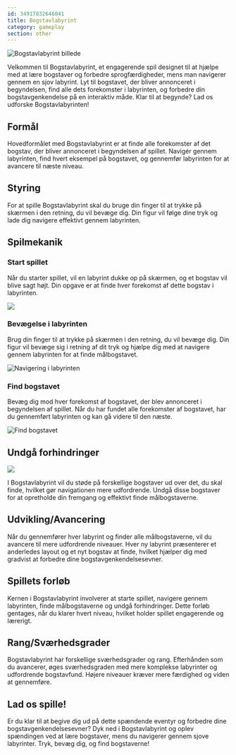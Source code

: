 ```yaml
---
id: 34917832646041
title: Bogstavlabyrint
category: gameplay
section: other
---
```

![Bogstavlabyrint billede](https://help.studycat.com/hc/article_attachments/34917832623897)

Velkommen til Bogstavlabyrint, et engagerende spil designet til at hjælpe med at lære bogstaver og forbedre sprogfærdigheder, mens man navigerer gennem en sjov labyrint. Lyt til bogstavet, der bliver annonceret i begyndelsen, find alle dets forekomster i labyrinten, og forbedre din bogstavgenkendelse på en interaktiv måde. Klar til at begynde? Lad os udforske Bogstavlabyrinten!

## Formål

Hovedformålet med Bogstavlabyrint er at finde alle forekomster af det bogstav, der bliver annonceret i begyndelsen af spillet. Navigér gennem labyrinten, find hvert eksempel på bogstavet, og gennemfør labyrinten for at avancere til næste niveau.

## Styring

For at spille Bogstavlabyrint skal du bruge din finger til at trykke på skærmen i den retning, du vil bevæge dig. Din figur vil følge dine tryk og lade dig navigere effektivt gennem labyrinten.

## Spilmekanik

### Start spillet

Når du starter spillet, vil en labyrint dukke op på skærmen, og et bogstav vil blive sagt højt. Din opgave er at finde hver forekomst af dette bogstav i labyrinten.

![](https://help.studycat.com/hc/article_attachments/35079949007769)

### Bevægelse i labyrinten

Brug din finger til at trykke på skærmen i den retning, du vil bevæge dig. Din figur vil bevæge sig i retning af dit tryk og hjælpe dig med at navigere gennem labyrinten for at finde målbogstavet.

![Navigering i labyrinten](https://help.studycat.com/hc/article_attachments/34917832629785)

### Find bogstavet

Bevæg dig mod hver forekomst af bogstavet, der blev annonceret i begyndelsen af spillet. Når du har fundet alle forekomster af bogstavet, har du gennemført labyrinten og kan gå videre til den næste.

![Find bogstavet](https://help.studycat.com/hc/article_attachments/34917832631321)

## Undgå forhindringer

![](https://help.studycat.com/hc/article_attachments/35076983481369)

I Bogstavlabyrint vil du støde på forskellige bogstaver ud over det, du skal finde, hvilket gør navigationen mere udfordrende. Undgå disse bogstaver for at opretholde din fremgang og effektivt finde målbogstaverne.

## Udvikling/Avancering

Når du gennemfører hver labyrint og finder alle målbogstaverne, vil du avancere til mere udfordrende niveauer. Hver ny labyrint præsenterer et anderledes layout og et nyt bogstav at finde, hvilket hjælper dig med gradvist at forbedre dine bogstavgenkendelsesevner.

## Spillets forløb

Kernen i Bogstavlabyrint involverer at starte spillet, navigere gennem labyrinten, finde målbogstaverne og undgå forhindringer. Dette forløb gentages, når du klarer hvert niveau, hvilket holder spillet engagerende og lærerigt.

## Rang/Sværhedsgrader

Bogstavlabyrint har forskellige sværhedsgrader og rang. Efterhånden som du avancerer, øges sværhedsgraden med mere komplekse labyrinter og udfordrende bogstavfund. Højere niveauer kræver mere færdighed og viden at gennemføre.

## Lad os spille!

Er du klar til at begive dig ud på dette spændende eventyr og forbedre dine bogstavgenkendelsesevner? Dyk ned i Bogstavlabyrint og oplev spændingen ved at lære bogstaver, mens du navigerer gennem sjove labyrinter. Tryk, bevæg dig, og find bogstaverne!

